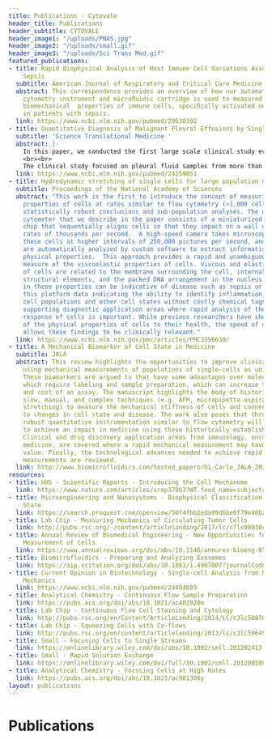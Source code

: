 ```yaml
---
title: Publications - Cytovale
header_title: Publications
header_subtitle: CYTOVALE
header_image1: "/uploads/PNAS.jpg"
header_image2: "/uploads/small.gif"
header_image3: "/uploads/Sci Trans Med.gif"
featured_publications:
- title: Rapid Biophysical Analysis of Host Immune Cell Variations Associated with
    Sepsis
  subtitle: American Journal of Respiratory and Critical Care Medicine
  abstract: This correspondence provides an overview of how our automated deformability
    cytometry instrument and microﬂuidic cartridge is used to measured shifts in the
    biomechanical  properties of immune cells, speciﬁcally activated neutrophils,
    in patients with sepsis.
  link: https://www.ncbi.nlm.nih.gov/pubmed/29630392
- title: Quantitative Diagnosis of Malignant Pleural Effusions by Single-Cell Mechanophenotyping
  subtitle: 'Science Translational Medicine '
  abstract: |-
    In this paper, we conducted the first large scale clinical study evaluating the use of cellular mechanical biomarkers from thousands of single-cells as a diagnostic.  The report provides evidence that the approach could reduce the need for diagnostic procedures associated with body fluid cytological analysis and the associated costs while improving accuracy over currently used methods. In a highlight article, Guck et al. describe the impact of our work “…this study marks a quantum leap in the clinical application of mechanical phenotyping… Tse and colleagues have opened a door to merging mechanics with medicine; now, it is well worth stepping through to explore what lies behind.”
    <br><br>
    The clinical study focused on pleural fluid samples from more than 100 patients in which we aimed to identify patients with malignant cells using our high-throughput mechanical phenotyping approach. Current screening of pleural fluid for cancer is costly, time-consuming, and often inconclusive. The detailed biophysical metrics we obtained from profiles of many single cells, along with machine learning approaches, allowed improved sensitivity over traditional cytology.  Some patient samples that were not identified as cancerous via traditional methods were found to be so through deformability cytometry, and these results were verified six months later. Because our approach does not require a trained pathologist, its potential benefits are even greater in areas where there is a lack of such specialists, such as rural areas or developing nations.
  link: https://www.ncbi.nlm.nih.gov/pubmed/24259051
- title: Hydrodynamic stretching of single cells for large population mechanical phenotyping
  subtitle: Proceedings of the National Academy of Sciences
  abstract: "This work is the first to introduce the concept of measuring mechanical
    properties of cells at rates similar to flow cytometry (>1,000 cells/sec), enabling
    statistically robust conclusions and sub-population analyses. The deformability
    cytometer that we describe in the paper consists of a miniaturized microfluidic
    chip that sequentially aligns cells so that they impact on a wall of fluid at
    rates of thousands per second.  A high-speed camera takes microscopic images of
    these cells at higher intervals of 250,000 pictures per second, and these images
    are automatically analyzed by custom software to extract information about cell
    physical properties.  This approach provides a rapid and unambiguous integrative
    measure of the viscoelastic properties of cells. Viscous and elastic properties
    of cells are related to the membrane surrounding the cell, internal cytoskeletal
    structural elements, and the packed DNA arrangement in the nucleus.  Variations
    in these properties can be indicative of disease such as sepsis or cancer. \n<br><br>\nUsing
    this platform data indicating the ability to identify inflammation, malignant
    cell populations and other cell states without costly chemical tags is reported,
    supporting diagnostic application areas where rapid analysis of the mechanical
    response of cells is important. While previous researchers have shown the relevance
    of the physical properties of cells to their health, the speed of our technique
    allows these findings to be clinically relevant."
  link: https://www.ncbi.nlm.nih.gov/pmc/articles/PMC3356639/
- title: A Mechanical Biomarker of Cell State in Medicine
  subtitle: JALA
  abstract: This review highlights the opportunities to improve clinical diagnostics
    using mechanical measurements of populations of single-cells as unique biomarkers.
    These biomarkers are argued to that have some advantages over molecular markers
    which require labeling and sample preparation, which can increase the complexity
    and cost of an assay. The manuscript highlights the body of historical work using
    slow, manual, and complex techniques (e.g. AFM, micropipette aspiration, and optical
    stretching) to measure the mechanical stiffness of cells and connect these metrics
    to changes in cell state and disease. The work also poses that throughput and
    robust quantitative instrumentation similar to flow cytometry will be necessary
    to achieve an impact in medicine using these historically established biomarkers.
    Clinical and drug discovery application areas from immunology, oncology, and regenerative
    medicine, are covered where a rapid mechanical measurement may have significant
    value. Finally, the technological advances needed to achieve rapid and robust
    measurements are reviewed.
  link: http://www.biomicrofluidics.com/hosted_papers/Di_Carlo_JALA_2012.pdf
resources:
- title: HHS - Scientific Reports - Introducing the Cell Mechanome
  link: https://www.nature.com/articles/srep37863?WT.feed_name=subjects_medical
- title: Microengineering and Nanosystems - Biophysical Classification of Cell Differentiation
    State
  link: https://search.proquest.com/openview/50f4fbb2eda99d6be0f79e48b2e175a4/1?pq-origsite=gscholar&cbl=2041946
- title: Lab Chip - Measuring Mechanics of Circulating Tumor Cells
  link: http://pubs.rsc.org/-/content/articlelanding/2017/lc/c7lc00038c#!divAbstract
- title: Annual Review of Biomedical Engineering - New Opportunities for Rapid Mechanical
    Measurement of Cells
  link: https://www.annualreviews.org/doi/abs/10.1146/annurev-bioeng-071114-040545
- title: Biomicrofluidics - Preparing and Analyzing Exosomes
  link: https://aip.scitation.org/doi/abs/10.1063/1.4907807?journalCode=bmf
- title: Current Opinion in Biotechnology - Single-cell Analysis from Molecules to
    Mechanics
  link: https://www.ncbi.nlm.nih.gov/pubmed/24484889
- title: Analytical Chemistry - Continuous Flow Sample Preparation
  link: https://pubs.acs.org/doi/abs/10.1021/ac402920m
- title: Lab Chip - Continuous Flow Cell Staining and Cytology
  link: http://pubs.rsc.org/en/Content/ArticleLanding/2014/LC/c3lc50870f#!divAbstract
- title: Lab Chip - Squeezing Cells with Co-flows
  link: http://pubs.rsc.org/en/content/articlelanding/2013/lc/c3lc50649e#!divAbstract
- title: Small - Focusing Cells to Single Streams
  link: https://onlinelibrary.wiley.com/doi/abs/10.1002/smll.201202413
- title: Small - Rapid Solution Exchange
  link: https://onlinelibrary.wiley.com/doi/full/10.1002/smll.201200588
- title: Analytical Chemistry - Focusing Cells at High Rates
  link: https://pubs.acs.org/doi/abs/10.1021/ac901306y
layout: publications
---
```


# Publications
